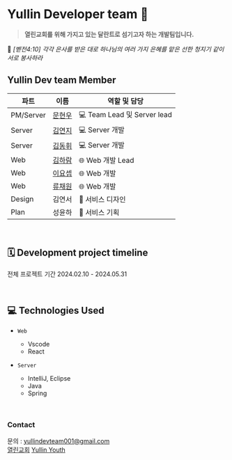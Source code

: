 # Yullin Developer team 👋
> **열린교회를 위해 가지고 있는 달란트로 섬기고자 하는 개발팀입니다.**

📖 *[벧전4:10] 각각 은사를 받은 대로 하나님의 여러 가지 은혜를 맡은 선한 청지기 같이 서로 봉사하라* 
<br>

## Yullin Dev team Member
| 파트 | 이름 | 역할 및 담당 |
| --- | --- | --- |
| PM/Server | [문현우](https://github.com/nnlnuu) | 💻 Team Lead 및 Server lead |
| Server | [김연지](https://github.com/Yeonji-Lindsay) | 💻 Server 개발 |
| Server | [김동휘](https://github.com/qlqsns) | 💻 Server 개발 |
| Web | [김하람](https://github.com/alicehrk) | 🌐 Web 개발 Lead |
| Web | [이요셉](https://github.com/kebab000) | 🌐 Web 개발 |
| Web | [류채원](https://github.com/RyuChaewon) | 🌐 Web 개발 |
| Design | 김연서 | 📢 서비스 디자인 |
| Plan | 성윤하 | 📢 서비스 기획 |
<br>

## 🗓️ Development project timeline

전체 프로젝트 기간
2024.02.10 - 2024.05.31

<br>

## 💻 Technologies Used
- `Web`  
  - Vscode
  - React
    
- `Server`
  - IntelliJ, Eclipse
  - Java
  - Spring 
<br>

### Contact
문의 : yullindevteam001@gmail.com
<br>
[열린교회](https://www.yullin.org)  [Yullin Youth](https://www.youtube.com/@yullinyouth426) 

<!--

**Here are some ideas to get you started:**

🙋‍♀️ A short introduction - what is your organization all about?
🌈 Contribution guidelines - how can the community get involved?
👩‍💻 Useful resources - where can the community find your docs? Is there anything else the community should know?
🍿 Fun facts - what does your team eat for breakfast?
🧙 Remember, you can do mighty things with the power of [Markdown](https://docs.github.com/github/writing-on-github/getting-started-with-writing-and-formatting-on-github/basic-writing-and-formatting-syntax)
-->
